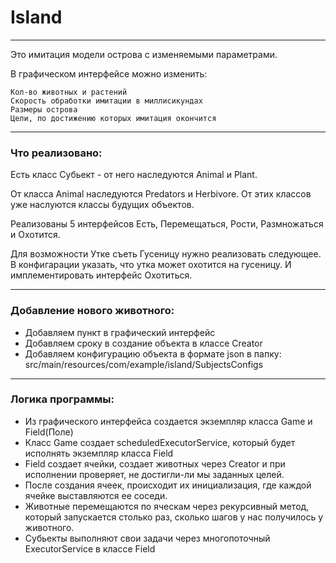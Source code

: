 # Island
___

Это имитация модели острова с изменяемыми параметрами.

В графическом интерфейсе можно изменить:

    Кол-во животных и растений
    Скорость обработки имитации в миллисикундах
    Размеры острова
    Цели, по достижению которых имитация окончится
___
### Что реализовано:
Есть класс Субьект - от него наследуются Animal и Plant.

От класса Animal наследуются Predators и Herbivore. От этих классов уже наслуются классы будущих объектов.

Реализованы 5 интерфейсов Есть, Перемещаться, Рости, Размножаться и Охотится.

Для возможности Утке съеть Гусеницу нужно реализовать следующее. В конфигарации указать, что утка может охотится на гусеницу. И имплементировать интерфейс Охотиться.
___
### Добавление нового животного:
* Добавляем пункт в графический интерфейс
* Добавляем сроку в создание объекта в классе Creator
* Добавляем конфигурацию объекта в формате json в папку: src/main/resources/com/example/island/SubjectsConfigs
___
### Логика программы:
* Из графического интерфейса создается экземпляр класса Game и Field(Поле)
* Класс Game создает scheduledExecutorService, который будет исполнять экземпляр класса Field
* Field создает ячейки, создает животных через Creator и при исполнении проверяет, не достигли-ли мы заданных целей.
* После создания ячеек, происходит их инициализация, где каждой ячейке выставляются ее соседи.
* Животные перемещаются по яческам через рекурсивный метод, который запускается столько раз, сколько шагов у нас получилось у животного.
* Субьекты выполняют свои задачи через многопоточный ExecutorService в классе Field



